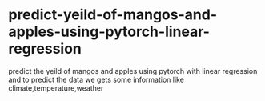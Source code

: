 # predict-yeild-of-mangos-and-apples-using-pytorch-linear-regression
predict the  yeild of mangos and apples using pytorch with linear regression and to predict the data we gets some information like climate,temperature,weather
